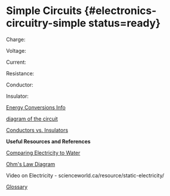 # Simple Circuits {#electronics-circuitry-simple status=ready}

Charge:

Voltage:

Current:

Resistance:

Conductor:

Insulator:

[Energy Conversions Info](https://www.toppr.com/bytes/energy-conversion/)

[diagram of the circuit](https://www.resistorguide.com/pictures/resistors-in-LED-circuits.png)

[Conductors vs. Insulators](https://www.youtube.com/watch?v=Y66PW1nIea0)



**Useful Resources and References**

[Comparing Electricity to Water](https://www.windows2universe.org/physical_science/physics/electricity/circuit_analogy_water_pipes.html)

[Ohm's Law Diagram](https://www.dreamstime.com/ohms-law-vector-illustration-fun-physics-mathematical-equation-explanation-colorful-ohm-volt-men-rushing-ampere-image177188389)

Video on Electricity - scienceworld.ca/resource/static-electricity/

[Glossary](https://docs.google.com/document/d/1LJzESfH8VnLDAitNTwwa-iDZs-zY-KM2v1EuWFoLz6A/edit?usp=sharing)
